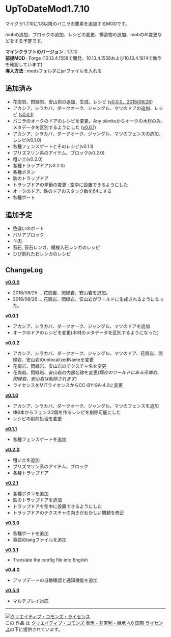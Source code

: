 # UpToDateMod1.7.10
マイクラ1.7.10に1.8以降のバニラの要素を追加するMODです。

mobの追加、ブロックの追加、レシピの変更、構造物の追加、mobのAI変更などをする予定です。

**マインクラフトのバージョン** : 1.7.10 \
**前提MOD** : Forge (10.13.4.1558で開発、10.13.4.1558および10.13.4.1614で動作を確認しています) \
**導入方法** : modsフォルダにjarファイルを入れる

## 追加済み
 - 花崗岩、閃緑岩、安山岩の追加、生成、レシピ ([v0.0.0、2018/08/26](https://github.com/yuma140902/UpToDateMod1.7.10/releases/tag/v0.0.0_2018-08-26))
 - アカシア、シラカバ、ダークオーク、ジャングル、マツのドアの追加、レシピ ([v0.0.1](https://github.com/yuma140902/UpToDateMod1.7.10/releases/tag/v0.0.1))
 - バニラのオークのドアのレシピを変更。Any planksからオークの木材のみ、メタデータを区別するようにした ([v0.0.1](https://github.com/yuma140902/UpToDateMod1.7.10/releases/tag/v0.0.1))
 - アカシア、シラカバ、ダークオーク、ジャングル、マツのフェンスの追加、レシピ(v0.1.0)
 - 各種フェンスゲートとそのレシピ(v0.1.1)
 - プリズマリン系のアイテム、ブロック(v0.2.0)
 - 粗い土(v0.2.0)
 - 各種トラップドア(v0.2.0)
 - 各種ボタン
 - 鉄のトラップドア
 - トラップドアの挙動の変更 : 空中に設置できるようにした
 - オークのドア、鉄のドアのスタック数を64にする
 - 各種ボート

## 追加予定
 - 色違いのボート
 - バリアブロック
 - 羊肉
 - 苔石, 苔石レンガ、模様入石レンガのレシピ
 - ひび割れた石レンガのレシピ
 
 

## ChangeLog
**[v0.0.0](https://github.com/yuma140902/UpToDateMod1.7.10/releases/tag/v0.0.0_2018-08-26)**
 - 2018/08/25 ... 花崗岩、閃緑岩、安山岩を追加。
 - 2018/08/26 ... 花崗岩、閃緑岩、安山岩がワールドに生成されるようになった。
 
**[v0.0.1](https://github.com/yuma140902/UpToDateMod1.7.10/releases/tag/v0.0.1)**
 - アカシア、シラカバ、ダークオーク、ジャングル、マツのドアを追加
 - オークのドアのレシピを変更(木材のメタデータを区別するようになった)

**[v0.0.2](https://github.com/yuma140902/UpToDateMod1.7.10/releases/tag/v0.0.2)**
 - アカシア、シラカバ、ダークオーク、ジャングル、マツのドア、花崗岩、閃緑岩、安山岩のunlocalizedNameを変更
 - 花崗岩、閃緑岩、安山岩のテクスチャ名を変更
 - 花崗岩、閃緑岩、安山岩の内部名称を変更(*既存のワールドにある花崗岩、閃緑岩、安山岩は削除されます*)
 - ライセンスをMITライセンスからCC-BY-SA-4.0に変更
 
**[v0.1.0](https://github.com/yuma140902/UpToDateMod1.7.10/releases/tag/v0.1.0)**
 - アカシア、シラカバ、ダークオーク、ジャングル、マツのフェンスを追加
 - 棒6本からフェンス2個を作るレシピを削除可能にした
 - レシピの削除処理を変更
 
**[v0.1.1](https://github.com/yuma140902/UpToDateMod1.7.10/releases/tag/v0.1.1)**
 - 各種フェンスゲートを追加

**[v0.2.0](https://github.com/yuma140902/UpToDateMod1.7.10/releases/tag/v0.2.0)**
 - 粗い土を追加
 - プリズマリン系のアイテム、ブロック
 - 各種トラップドア

**[v0.2.1](https://github.com/yuma140902/UpToDateMod1.7.10/releases/tag/v0.2.1)**
 - 各種ボタンを追加
 - 鉄のトラップドアを追加
 - トラップドアを空中に設置できるようにした
 - トラップドアのテクスチャの向きがおかしい問題を修正

**[v0.3.0](https://github.com/yuma140902/UpToDateMod1.7.10/releases/tag/v0.3.0)**
 - 各種ボートを追加
 - 英語のlangファイルを追加

**[v0.3.1](https://github.com/yuma140902/UpToDateMod1.7.10/releases/tag/v0.3.1)**
 - Translate the config file into English

**[v0.4.0](https://github.com/yuma140902/UpToDateMod1.7.10/releases/tag/v0.4.0)**
 - アップデートの自動確認と通知機能を追加

**[v0.5.0](https://github.com/yuma140902/UpToDateMod1.7.10/releases/tag/v0.5.0)**
 - マルチプレイ対応

----

<a rel="license" href="http://creativecommons.org/licenses/by-nc-sa/4.0/"><img alt="クリエイティブ・コモンズ・ライセンス" style="border-width:0" src="https://i.creativecommons.org/l/by-nc-sa/4.0/88x31.png" /></a><br />この 作品 は <a rel="license" href="http://creativecommons.org/licenses/by-nc-sa/4.0/">クリエイティブ・コモンズ 表示 - 非営利 - 継承 4.0 国際 ライセンス</a>の下に提供されています。
